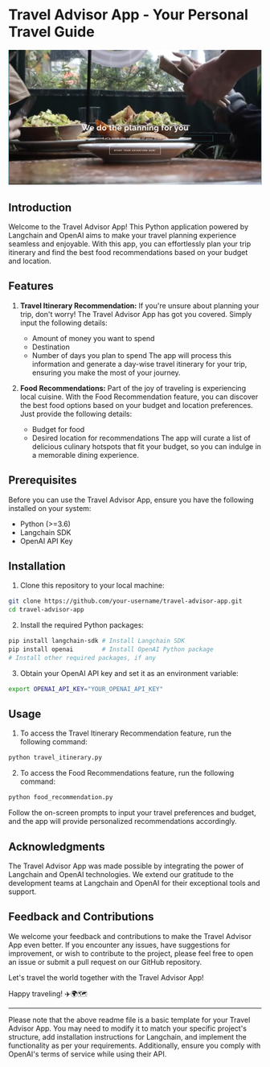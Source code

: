 # Travel Advisor App - Your Personal Travel Guide

![Travel Advisor App](travel_advisor_app.png)

## Introduction

Welcome to the Travel Advisor App! This Python application powered by Langchain and OpenAI aims to make your travel planning experience seamless and enjoyable. With this app, you can effortlessly plan your trip itinerary and find the best food recommendations based on your budget and location.

## Features

1. **Travel Itinerary Recommendation:**
   If you're unsure about planning your trip, don't worry! The Travel Advisor App has got you covered. Simply input the following details:
   - Amount of money you want to spend
   - Destination
   - Number of days you plan to spend
   The app will process this information and generate a day-wise travel itinerary for your trip, ensuring you make the most of your journey.

2. **Food Recommendations:**
   Part of the joy of traveling is experiencing local cuisine. With the Food Recommendation feature, you can discover the best food options based on your budget and location preferences. Just provide the following details:
   - Budget for food
   - Desired location for recommendations
   The app will curate a list of delicious culinary hotspots that fit your budget, so you can indulge in a memorable dining experience.

## Prerequisites

Before you can use the Travel Advisor App, ensure you have the following installed on your system:

- Python (>=3.6)
- Langchain SDK
- OpenAI API Key

## Installation

1. Clone this repository to your local machine:

```bash
git clone https://github.com/your-username/travel-advisor-app.git
cd travel-advisor-app
```

2. Install the required Python packages:

```bash
pip install langchain-sdk # Install Langchain SDK
pip install openai        # Install OpenAI Python package
# Install other required packages, if any
```

3. Obtain your OpenAI API key and set it as an environment variable:

```bash
export OPENAI_API_KEY="YOUR_OPENAI_API_KEY"
```

## Usage

1. To access the Travel Itinerary Recommendation feature, run the following command:

```bash
python travel_itinerary.py
```

2. To access the Food Recommendations feature, run the following command:

```bash
python food_recommendation.py
```

Follow the on-screen prompts to input your travel preferences and budget, and the app will provide personalized recommendations accordingly.

## Acknowledgments

The Travel Advisor App was made possible by integrating the power of Langchain and OpenAI technologies. We extend our gratitude to the development teams at Langchain and OpenAI for their exceptional tools and support.

## Feedback and Contributions

We welcome your feedback and contributions to make the Travel Advisor App even better. If you encounter any issues, have suggestions for improvement, or wish to contribute to the project, please feel free to open an issue or submit a pull request on our GitHub repository.

Let's travel the world together with the Travel Advisor App!

Happy traveling! ✈️🌍🗺️

---

Please note that the above readme file is a basic template for your Travel Advisor App. You may need to modify it to match your specific project's structure, add installation instructions for Langchain, and implement the functionality as per your requirements. Additionally, ensure you comply with OpenAI's terms of service while using their API.
